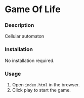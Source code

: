 # Game Of Life

### Description

Сellular automaton

### Installation

No installation required.

### Usage

1. Open `index.html` in the browser.
2. Click play to start the game.
